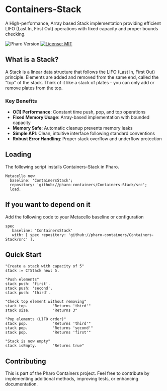 # Containers-Stack
A High-performance, Array based Stack implementation providing efficient LIFO (Last In, First Out) operations with fixed capacity and proper bounds checking.

![Pharo Version](https://img.shields.io/badge/Pharo-10+-blue)
[![License: MIT](https://img.shields.io/badge/License-MIT-green.svg)](LICENSE)

## What is a Stack?

A Stack is a linear data structure that follows the LIFO (Last In, First Out) principle. Elements are added and removed from the same end, called the "top" of the stack. Think of it like a stack of plates - you can only add or remove plates from the top.

### Key Benefits
- **O(1) Performance**: Constant time push, pop, and top operations
- **Fixed Memory Usage**: Array-based implementation with bounded capacity
- **Memory Safe**: Automatic cleanup prevents memory leaks
- **Simple API**: Clean, intuitive interface following standard conventions
- **Robust Error Handling**: Proper stack overflow and underflow protection

## Loading 
The following script installs Containers-Stack in Pharo.

```smalltalk
Metacello new
  baseline: 'ContainersStack';
  repository: 'github://pharo-containers/Containers-Stack/src';
  load.
```

## If you want to depend on it 

Add the following code to your Metacello baseline or configuration 

```smalltalk
spec 
   baseline: 'ContainersStack' 
   with: [ spec repository: 'github://pharo-containers/Containers-Stack/src' ].
```

## Quick Start

```smalltalk
"Create a stack with capacity of 5"
stack := CTStack new: 5.

"Push elements"
stack push: 'first'.
stack push: 'second'.
stack push: 'third'.

"Check top element without removing"
stack top.           "Returns 'third'"
stack size.          "Returns 3"

"Pop elements (LIFO order)"
stack pop.           "Returns 'third'"
stack pop.           "Returns 'second'"  
stack pop.           "Returns 'first'"

"Stack is now empty"
stack isEmpty.       "Returns true"
```

## Contributing

This is part of the Pharo Containers project. Feel free to contribute by implementing additional methods, improving tests, or enhancing documentation.